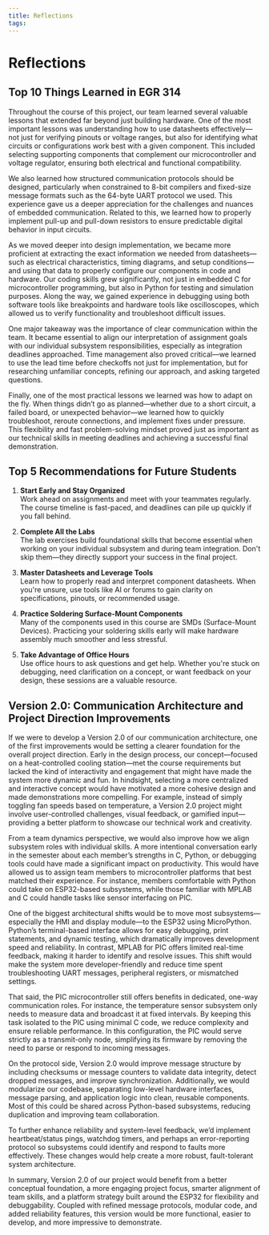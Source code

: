 ```yaml
---
title: Reflections
tags:
---
```


# Reflections

## **Top 10 Things Learned in EGR 314**

Throughout the course of this project, our team learned several valuable lessons that extended far beyond just building hardware. One of the most important lessons was understanding how to use datasheets effectively—not just for verifying pinouts or voltage ranges, but also for identifying what circuits or configurations work best with a given component. This included selecting supporting components that complement our microcontroller and voltage regulator, ensuring both electrical and functional compatibility.

We also learned how structured communication protocols should be designed, particularly when constrained to 8-bit compilers and fixed-size message formats such as the 64-byte UART protocol we used. This experience gave us a deeper appreciation for the challenges and nuances of embedded communication. Related to this, we learned how to properly implement pull-up and pull-down resistors to ensure predictable digital behavior in input circuits.

As we moved deeper into design implementation, we became more proficient at extracting the exact information we needed from datasheets—such as electrical characteristics, timing diagrams, and setup conditions—and using that data to properly configure our components in code and hardware. Our coding skills grew significantly, not just in embedded C for microcontroller programming, but also in Python for testing and simulation purposes. Along the way, we gained experience in debugging using both software tools like breakpoints and hardware tools like oscilloscopes, which allowed us to verify functionality and troubleshoot difficult issues.

One major takeaway was the importance of clear communication within the team. It became essential to align our interpretation of assignment goals with our individual subsystem responsibilities, especially as integration deadlines approached. Time management also proved critical—we learned to use the lead time before checkoffs not just for implementation, but for researching unfamiliar concepts, refining our approach, and asking targeted questions.

Finally, one of the most practical lessons we learned was how to adapt on the fly. When things didn’t go as planned—whether due to a short circuit, a failed board, or unexpected behavior—we learned how to quickly troubleshoot, reroute connections, and implement fixes under pressure. This flexibility and fast problem-solving mindset proved just as important as our technical skills in meeting deadlines and achieving a successful final demonstration.



##  Top 5 Recommendations for Future Students

1. **Start Early and Stay Organized**  
   Work ahead on assignments and meet with your teammates regularly. The course timeline is fast-paced, and deadlines can pile up quickly if you fall behind.

2. **Complete All the Labs**  
   The lab exercises build foundational skills that become essential when working on your individual subsystem and during team integration. Don't skip them—they directly support your success in the final project.

3. **Master Datasheets and Leverage Tools**  
   Learn how to properly read and interpret component datasheets. When you're unsure, use tools like AI or forums to gain clarity on specifications, pinouts, or recommended usage.

4. **Practice Soldering Surface-Mount Components**  
   Many of the components used in this course are SMDs (Surface-Mount Devices). Practicing your soldering skills early will make hardware assembly much smoother and less stressful.

5. **Take Advantage of Office Hours**  
   Use office hours to ask questions and get help. Whether you're stuck on debugging, need clarification on a concept, or want feedback on your design, these sessions are a valuable resource.




## Version 2.0: Communication Architecture and Project Direction Improvements

If we were to develop a Version 2.0 of our communication architecture, one of the first improvements would be setting a clearer foundation for the overall project direction. Early in the design process, our concept—focused on a heat-controlled cooling station—met the course requirements but lacked the kind of interactivity and engagement that might have made the system more dynamic and fun. In hindsight, selecting a more centralized and interactive concept would have motivated a more cohesive design and made demonstrations more compelling. For example, instead of simply toggling fan speeds based on temperature, a Version 2.0 project might involve user-controlled challenges, visual feedback, or gamified input—providing a better platform to showcase our technical work and creativity.

From a team dynamics perspective, we would also improve how we align subsystem roles with individual skills. A more intentional conversation early in the semester about each member’s strengths in C, Python, or debugging tools could have made a significant impact on productivity. This would have allowed us to assign team members to microcontroller platforms that best matched their experience. For instance, members comfortable with Python could take on ESP32-based subsystems, while those familiar with MPLAB and C could handle tasks like sensor interfacing on PIC.

One of the biggest architectural shifts would be to move most subsystems—especially the HMI and display module—to the ESP32 using MicroPython. Python’s terminal-based interface allows for easy debugging, print statements, and dynamic testing, which dramatically improves development speed and reliability. In contrast, MPLAB for PIC offers limited real-time feedback, making it harder to identify and resolve issues. This shift would make the system more developer-friendly and reduce time spent troubleshooting UART messages, peripheral registers, or mismatched settings.

That said, the PIC microcontroller still offers benefits in dedicated, one-way communication roles. For instance, the temperature sensor subsystem only needs to measure data and broadcast it at fixed intervals. By keeping this task isolated to the PIC using minimal C code, we reduce complexity and ensure reliable performance. In this configuration, the PIC would serve strictly as a transmit-only node, simplifying its firmware by removing the need to parse or respond to incoming messages.

On the protocol side, Version 2.0 would improve message structure by including checksums or message counters to validate data integrity, detect dropped messages, and improve synchronization. Additionally, we would modularize our codebase, separating low-level hardware interfaces, message parsing, and application logic into clean, reusable components. Most of this could be shared across Python-based subsystems, reducing duplication and improving team collaboration.

To further enhance reliability and system-level feedback, we’d implement heartbeat/status pings, watchdog timers, and perhaps an error-reporting protocol so subsystems could identify and respond to faults more effectively. These changes would help create a more robust, fault-tolerant system architecture.

In summary, Version 2.0 of our project would benefit from a better conceptual foundation, a more engaging project focus, smarter alignment of team skills, and a platform strategy built around the ESP32 for flexibility and debuggability. Coupled with refined message protocols, modular code, and added reliability features, this version would be more functional, easier to develop, and more impressive to demonstrate.



